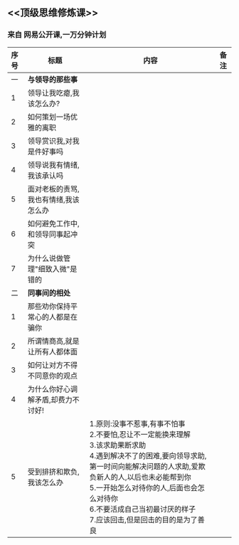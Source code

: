<style>
table {
	width: 100%;
}
</style>
## <<顶级思维修炼课>>
### 来自 网易公开课,一万分钟计划

| 序号 | 标题                                 | 内容                         | 备注 |
| :--- | ------------------------------------ | ---------------------------- | ---- |
| 一   | **与领导的那些事**                   |                              |      |
| 1    | 领导让我吃瘪,我该怎么办?             |                              |      |
| 2    | 如何策划一场优雅的离职               |                              |      |
| 3    | 领导赏识我,对我是件好事吗            |                              |      |
| 4    | 领导说我有情绪,我该承认吗            |                              |      |
| 5    | 面对老板的责骂,我也有情绪,我该怎么办 |                              |      |
| 6    | 如何避免工作中,和领导同事起冲突      |                              |      |
| 7    | 为什么说做管理"细致入微"是错的       |                              |      |
| 二   | **同事间的相处**                     |                              |      |
| 1    | 那些劝你保持平常心的人都是在骗你     |                              |      |
| 2    | 所谓情商高,就是让所有人都体面        |                              |      |
| 3    | 如何让对方不得不同意你的观点         |                              |      |
| 4    | 为什么你好心调解矛盾,却费力不讨好!   |                              |      |
| 5    | 受到排挤和欺负,我该怎么办            | 1.原则:没事不惹事,有事不怕事<br>2.不要怕,忍让不一定能换来理解<br>3.该求助果断求助<br>4.遇到解决不了的困难,要向领导求助,第一时间向能解决问题的人求助,爱欺负新人的人,以后也未必能帮到你<br>5.一开始怎么对待你的人,后面也会怎么对待你<br>6.不要活成自己当初最讨厌的样子<br>7.应该回击,但是回击的目的是为了善良 |      |
